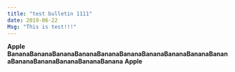 ```yaml
---
title: "test bulletin 1111"
date: 2019-06-22
Msg: "This is test!!!"
---
```


**Apple**
**Banana****Banana****Banana****Banana****Banana****Banana****Banana****Banana****Banana****Banana****Banana****Banana****Banana****Banana****Banana**
**Apple**